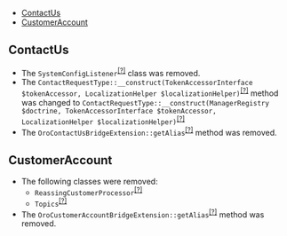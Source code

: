 - [ContactUs](#contactus)
- [CustomerAccount](#customeraccount)

ContactUs
---------
* The `SystemConfigListener`<sup>[[?]](https://github.com/oroinc/orocommerce-orocrm/tree/5.0.0/src/Oro/Bridge/ContactUs/EventListener/SystemConfigListener.php#L15 "Oro\Bridge\ContactUs\EventListener\SystemConfigListener")</sup> class was removed.
* The `ContactRequestType::__construct(TokenAccessorInterface $tokenAccessor, LocalizationHelper $localizationHelper)`<sup>[[?]](https://github.com/oroinc/orocommerce-orocrm/tree/5.0.0/src/Oro/Bridge/ContactUs/Form/Type/ContactRequestType.php#L34 "Oro\Bridge\ContactUs\Form\Type\ContactRequestType")</sup> method was changed to `ContactRequestType::__construct(ManagerRegistry $doctrine, TokenAccessorInterface $tokenAccessor, LocalizationHelper $localizationHelper)`<sup>[[?]](https://github.com/oroinc/orocommerce-orocrm/tree/5.1.0-beta.2/src/Oro/Bridge/ContactUs/Form/Type/ContactRequestType.php#L35 "Oro\Bridge\ContactUs\Form\Type\ContactRequestType")</sup>
* The `OroContactUsBridgeExtension::getAlias`<sup>[[?]](https://github.com/oroinc/orocommerce-orocrm/tree/5.0.0/src/Oro/Bridge/ContactUs/DependencyInjection/OroContactUsBridgeExtension.php#L35 "Oro\Bridge\ContactUs\DependencyInjection\OroContactUsBridgeExtension::getAlias")</sup> method was removed.

CustomerAccount
---------------
* The following classes were removed:
   - `ReassingCustomerProcessor`<sup>[[?]](https://github.com/oroinc/orocommerce-orocrm/tree/5.0.0/src/Oro/Bridge/CustomerAccount/Async/ReassingCustomerProcessor.php#L14 "Oro\Bridge\CustomerAccount\Async\ReassingCustomerProcessor")</sup>
   - `Topics`<sup>[[?]](https://github.com/oroinc/orocommerce-orocrm/tree/5.0.0/src/Oro/Bridge/CustomerAccount/Async/Topics.php#L5 "Oro\Bridge\CustomerAccount\Async\Topics")</sup>
* The `OroCustomerAccountBridgeExtension::getAlias`<sup>[[?]](https://github.com/oroinc/orocommerce-orocrm/tree/5.0.0/src/Oro/Bridge/CustomerAccount/DependencyInjection/OroCustomerAccountBridgeExtension.php#L36 "Oro\Bridge\CustomerAccount\DependencyInjection\OroCustomerAccountBridgeExtension::getAlias")</sup> method was removed.

